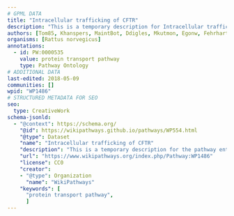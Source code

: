 ```yaml
---
# GPML DATA
title: "Intracellular trafficking of CFTR"
description: "This is a temporary description for Intracellular trafficking of CFTR"
authors: [Tom85, Khanspers, MaintBot, Ddigles, Mkutmon, Egonw, Fehrhart]
organisms: [Rattus norvegicus]
annotations:
  - id: PW:0000535
    value: protein transport pathway
    type: Pathway Ontology
# ADDITIONAL DATA
last-edited: 2018-05-09
communities: []
wpid: "WP1486"
# STRUCTURED METADATA FOR SEO
seo:
  type: CreativeWork
schema-jsonld:
  - "@context": https://schema.org/
    "@id": https://wikipathways.github.io/pathways/WP554.html
    "@type": Dataset
    "name": "Intracellular trafficking of CFTR"
    "description": "This is a temporary description for the pathway entitled: Intracellular trafficking of CFTR"
    "url": "https://www.wikipathways.org/index.php/Pathway:WP1486"
    "license": CC0
    "creator":
    - "@type": Organization
      "name": "WikiPathways"
    "keywords": [
      "protein transport pathway",
      ]
---
```

